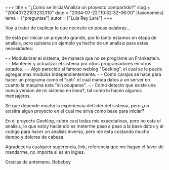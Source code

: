 +++
title = "¿Como se Inicia/Analiza un proyecto  compartido?"
slug = "20040722103232310"
date = "2004-07-22T10:32:32-06:00"
[taxonomies]
tema = ["preguntas"]
autor = ["Luis Rey Lara"]
+++

Voy a tratar de explicar lo que necesito en pocas palabras…

Se está por iniciar un proyecto grande, por lo tanto estamos en etapa de
analisis, pero quisiera un ejemplo ya hecho de un analisis para estas
necesidades:

<!-- more -->
-.- Modularizar el sistema, de manera que no se programe un Frankestein.
-.- Mantener y actualizar el sistema por otros programadores en otros
estados. -.- Algo parecido al famoso weblog &quot;Geeklog&quot;, el cual
se le puede agregar mas modulos independientemente. -.- Como carajos se
hace para hacer un programa como el &quot;seti&quot; el cual manda datos
a un server en cuanto la maquina esta &quot;sin ocuparse&quot;. -.- Como
detecto que existe una nueva version de mi sistema en linea?, tal como
lo hacen algunos mensajeros.

Se que depende mucho la experiencia del lider del sistema, pero ¿no
existira algun proyecto en el cual me sirva como base para iniciar?

En el proyecto Geeklog, cubre casi todas mis expectativas, pero no esta
el analisis, lo que estoy haciendo es meterme paso a paso a la base
datos y al codigo para hacer un analisis inverso, pero me esta costando
mucho tiempo y dolores de cabeza.

Agradeceria cualquier sugerencia, link, referencia que me hagan el favor
de mandarme, no importa si es en ingles.

Gracias de antemano. Bebeboy
